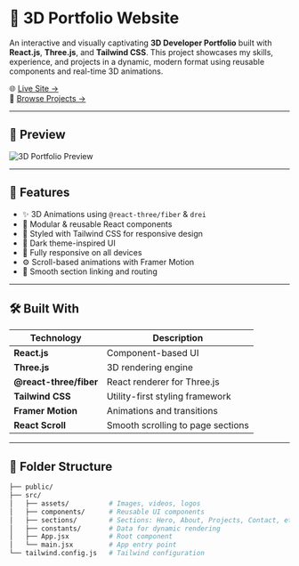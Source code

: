 # 💼 3D Portfolio Website

An interactive and visually captivating **3D Developer Portfolio** built with **React.js**, **Three.js**, and **Tailwind CSS**. This project showcases my skills, experience, and projects in a dynamic, modern format using reusable components and real-time 3D animations.

🌐 [Live Site →](https://03mrinmoy-portfolio.netlify.app/)  
📁 [Browse Projects →](https://03mrinmoy-portfolio.netlify.app/#work)

---

## 📸 Preview

![3D Portfolio Preview](./public/assets/preview.gif)

---

## 🚀 Features

- ✨ 3D Animations using `@react-three/fiber` & `drei`
- 🧩 Modular & reusable React components
- 🎨 Styled with Tailwind CSS for responsive design
- 🌙 Dark theme-inspired UI
- 📱 Fully responsive on all devices
- ⚙️ Scroll-based animations with Framer Motion
- 🔗 Smooth section linking and routing

---

## 🛠️ Built With

| Technology     | Description                             |
|----------------|-----------------------------------------|
| **React.js**   | Component-based UI                      |
| **Three.js**   | 3D rendering engine                     |
| **@react-three/fiber** | React renderer for Three.js       |
| **Tailwind CSS** | Utility-first styling framework        |
| **Framer Motion** | Animations and transitions           |
| **React Scroll** | Smooth scrolling to page sections     |

---

## 📂 Folder Structure

```bash
├── public/
├── src/
│   ├── assets/          # Images, videos, logos
│   ├── components/      # Reusable UI components
│   ├── sections/        # Sections: Hero, About, Projects, Contact, etc.
│   ├── constants/       # Data for dynamic rendering
│   ├── App.jsx          # Root component
│   └── main.jsx         # App entry point
└── tailwind.config.js   # Tailwind configuration
